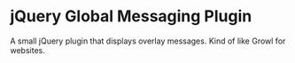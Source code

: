 # jQuery Global Messaging Plugin

A small jQuery plugin that displays overlay messages. Kind of like Growl for websites.